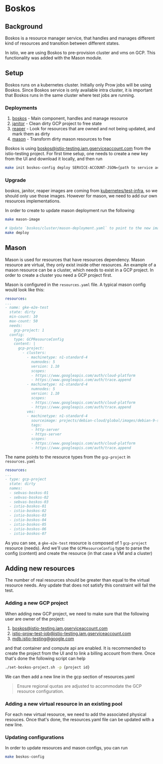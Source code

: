 # Boskos

## Background

Boskos is a resource manager service, that handles and manages different kind of
resources and transition between different states.

In istio, we are using Boskos to pre-provision cluster and vms on GCP. This
functionality was added with the Mason module.

## Setup

Boskos runs on a kubernetes cluster. Initially only Prow jobs will be using
Boskos. Since Boskos service is only available intra cluster, it is important
that Boskos runs in the same cluster where test jobs are running.

### Deployments

1. [boskos](cluster/boskos-deployment.yaml)     - Main component, handles and manage resource
1. [janitor](cluster/janitor-deployment.yaml)   - Clean dirty GCP project to free state
1. [reaper](cluster/reaper-deployment.yaml)     - Look for resources that
   are owned and not being updated, and mark them as dirty
1. [mason](cluster/mason-deployment.yaml)       - Transform dirty mason resources to
   free

Boskos is using boskos@istio-testing.iam.gserviceaccount.com from the
istio-testing project. For first time setup, one needs to create a new
key from the UI and download it locally, and then run

```bash
make init boskos-config deploy SERVICE-ACCOUNT-JSON={path to service account json file}
```

### Upgrade

boskos, janitor, reaper images are coming from
[kubernetes/test-infra](https://github.com/kubernetes/test-infra/tree/master/boskos),
so we should only use those images. However for mason, we need to add our own
resources implementations.

In order to create to update mason deployment run the following:

```bash
make mason-image

# Update `boskos/cluster/mason-deployment.yaml` to point to the new image, create a PR, then:
make deploy
```

## Mason

Mason is used for resources that have resources dependency. Mason resource are
virtual, they only exist inside other resources. An example of a mason resource
can be a cluster, which needs to exist in a GCP project. In order to create a
cluster you need a GCP project first.

Mason is configured in the `resources.yaml` file. A typical mason config would look like this:

```yaml
resources:
...
- name: gke-e2e-test
  state: dirty
  min-count: 10
  max-count: 50
  needs:
    gcp-project: 1
  config:
    type: GCPResourceConfig
    content: |
      gcp-project:
        - clusters:
          - machinetype: n1-standard-4
            numnodes: 5
            version: 1.10
            scopes:
            - https://www.googleapis.com/auth/cloud-platform
            - https://www.googleapis.com/auth/trace.append
          - machinetype: n1-standard-4
            numnodes: 5
            version: 1.10
            scopes:
            - https://www.googleapis.com/auth/cloud-platform
            - https://www.googleapis.com/auth/trace.append
          vms:
          - machinetype: n1-standard-4
            sourceimage: projects/debian-cloud/global/images/debian-9-stretch-v20180206
            tags:
            - http-server
            - https-server
            scopes:
            - https://www.googleapis.com/auth/cloud-platform
            - https://www.googleapis.com/auth/trace.append
```

The name points to the resource types from the `gcp-project` in `resources.yaml`

```yaml
resources:
...
- type: gcp-project
  state: dirty
  names:
  - sebvas-boskos-01
  - sebvas-boskos-02
  - sebvas-boskos-03
  - istio-boskos-01
  - istio-boskos-02
  - istio-boskos-03
  - istio-boskos-04
  - istio-boskos-05
  - istio-boskos-06
  - istio-boskos-07
```

As you can see, a `gke-e2e-test` resource is composed of 1 `gcp-project` resource
(needs). And we'll use the `GCPResourceConfig` type to parse the config (content)
and create the resource (in that case a VM and a cluster)

## Adding new resources

The number of real resources should be greater than equal to the virtual
resource needs. Any update that does not satisfy this constraint will fail the
test.

### Adding a new GCP project

When adding new GCP project, we need to make sure that the following user are
owner of the project:

1. boskos@istio-testing.iam.gserviceaccount.com
1. istio-prow-test-job@istio-testing.iam.gserviceaccount.com
1. mdb.istio-testing@google.com

and that container and compute api are enabled. It is recommended to create the
project from the UI and to link a billing account from there. Once that's done
the following script can help

```bash
./set-boskos-project.sh -p {project id}
```

We can then add a new line in the gcp section of resources.yaml

> Ensure regional quotas are adjusted to accommodate the GCP resource configuration.

### Adding a new virtual resource in an existing pool

For each new virtual resource, we need to add the associated physical resouces.
Once that's done, the resources.yaml file can be updated with a new line.

### Updating configurations

In order to update resources and mason configs, you can run

```bash
make boskos-config
```
